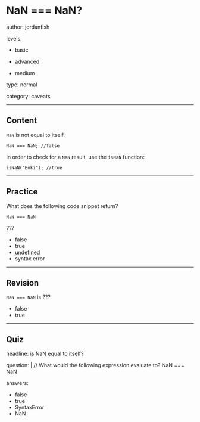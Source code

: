 # NaN === NaN?
author: jordanfish

levels:

  - basic

  - advanced

  - medium

type: normal

category: caveats

---
## Content

`NaN` is not equal to itself.
```
NaN === NaN; //false
```
In order to check for a `NaN` result, use the `isNaN` function:
```
isNaN("Enki"); //true 
```

---
## Practice

What does the following code snippet return?
```
NaN === NaN
```
???

* false
* true
* undefined
* syntax error

---
## Revision

`NaN === NaN` is ???
* false
* true

---
## Quiz

headline: is NaN equal to itself?

question: |
  // What would the following expression evaluate to?
  NaN === NaN

answers:
  - false
  - true
  - SyntaxError
  - NaN
